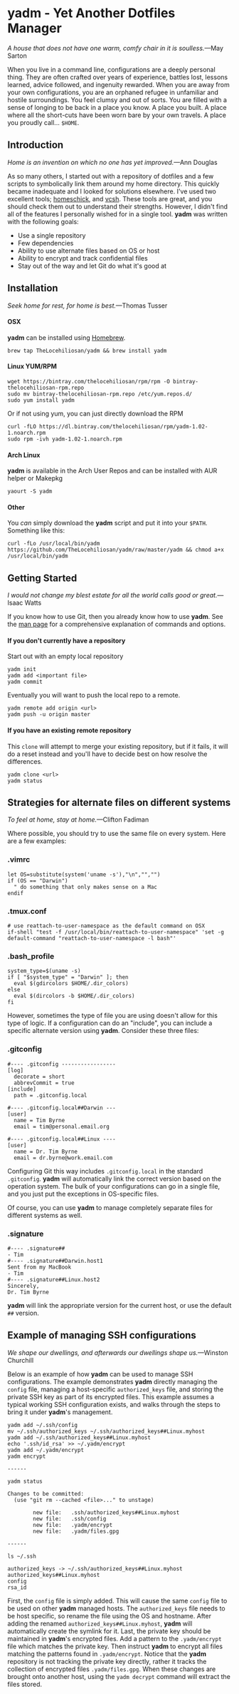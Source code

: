 # yadm - Yet Another Dotfiles Manager
_A house that does not have one warm, comfy chair in it is soulless._—May Sarton

When you live in a command line, configurations are a deeply personal thing. They are often crafted over years of experience, battles lost, lessons learned, advice followed, and ingenuity rewarded. When you are away from your own configurations, you are an orphaned refugee in unfamiliar and hostile surroundings. You feel clumsy and out of sorts. You are filled with a sense of longing to be back in a place you know. A place you built. A place where all the short-cuts have been worn bare by your own travels. A place you proudly call... `$HOME`.

## Introduction
_Home is an invention on which no one has yet improved._—Ann Douglas

As so many others, I started out with a repository of dotfiles and a few scripts to symbolically link them around my home directory. This quickly became inadequate and I looked for solutions elsewhere. I've used two excellent tools; [homeschick](https://github.com/andsens/homeshick), and [vcsh](https://github.com/RichiH/vcsh). These tools are great, and you should check them out to understand their strengths. However, I didn't find all of the features I personally wished for in a single tool. **yadm** was written with the following goals:

  - Use a single repository
  - Few dependencies
  - Ability to use alternate files based on OS or host
  - Ability to encrypt and track confidential files
  - Stay out of the way and let Git do what it's good at

## Installation
_Seek home for rest, for home is best._—Thomas Tusser

#### OSX

**yadm** can be installed using [Homebrew](https://github.com/Homebrew/homebrew).

    brew tap TheLocehiliosan/yadm && brew install yadm

#### Linux YUM/RPM

    wget https://bintray.com/thelocehiliosan/rpm/rpm -O bintray-thelocehiliosan-rpm.repo
    sudo mv bintray-thelocehiliosan-rpm.repo /etc/yum.repos.d/
    sudo yum install yadm

Or if not using yum, you can just directly download the RPM

    curl -fLO https://dl.bintray.com/thelocehiliosan/rpm/yadm-1.02-1.noarch.rpm
    sudo rpm -ivh yadm-1.02-1.noarch.rpm

#### Arch Linux

**yadm** is available in the Arch User Repos and can be installed with AUR helper or Makepkg

    yaourt -S yadm

#### Other

You *can* simply download the **yadm** script and put it into your `$PATH`. Something like this:

    curl -fLo /usr/local/bin/yadm https://github.com/TheLocehiliosan/yadm/raw/master/yadm && chmod a+x /usr/local/bin/yadm

## Getting Started
_I would not change my blest estate for all the world calls good or great._—Isaac Watts

If you know how to use Git, then you already know how to use **yadm**.
See the [man page](yadm.md) for a comprehensive explanation of commands and options.


#### If you don't currently have a repository
Start out with an empty local repository

    yadm init
    yadm add <important file>
    yadm commit

Eventually you will want to push the local repo to a remote.

    yadm remote add origin <url>
    yadm push -u origin master

#### If you have an existing remote repository
This `clone` will attempt to merge your existing repository, but if it fails, it will do a reset instead and you'll have to decide best on how resolve the differences.


    yadm clone <url>
    yadm status

## Strategies for alternate files on different systems
_To feel at home, stay at home._—Clifton Fadiman

Where possible, you should try to use the same file on every system. Here are a few examples:

### .vimrc

    let OS=substitute(system('uname -s'),"\n","","")
    if (OS == "Darwin")
      " do something that only makes sense on a Mac
    endif

### .tmux.conf

    # use reattach-to-user-namespace as the default command on OSX
    if-shell "test -f /usr/local/bin/reattach-to-user-namespace" 'set -g default-command "reattach-to-user-namespace -l bash"'

### .bash_profile

    system_type=$(uname -s)
    if [ "$system_type" = "Darwin" ]; then
      eval $(gdircolors $HOME/.dir_colors)
    else
      eval $(dircolors -b $HOME/.dir_colors)
    fi

However, sometimes the type of file you are using doesn't allow for this type of logic. If a configuration can do an "include", you can include a specific alternate version using **yadm**. Consider these three files:

### .gitconfig

    #---- .gitconfig -----------------
    [log]
      decorate = short
      abbrevCommit = true
    [include]
      path = .gitconfig.local

    #---- .gitconfig.local##Darwin ---
    [user]
      name = Tim Byrne
      email = tim@personal.email.org

    #---- .gitconfig.local##Linux ----
    [user]
      name = Dr. Tim Byrne
      email = dr.byrne@work.email.com

Configuring Git this way includes `.gitconfig.local` in the standard `.gitconfig`. **yadm** will automatically link the correct version based on the operation system. The bulk of your configurations can go in a single file, and you just put the exceptions in OS-specific files.

Of course, you can use **yadm** to manage completely separate files for different systems as well.

### .signature

    #---- .signature##
    - Tim
    #---- .signature##Darwin.host1
    Sent from my MacBook
    - Tim
    #---- .signature##Linux.host2
    Sincerely,
    Dr. Tim Byrne

**yadm** will link the appropriate version for the current host, or use the default `##` version.

## Example of managing SSH configurations
_We shape our dwellings, and afterwards our dwellings shape us._—Winston Churchill

Below is an example of how **yadm** can be used to manage SSH configurations. The example demonstrates **yadm** directly managing the `config` file, managing a host-specific `authorized_keys` file, and storing the private SSH key as part of its encrypted files. This example assumes a typical working SSH configuration exists, and walks through the steps to bring it under **yadm**'s management.

    yadm add ~/.ssh/config
    mv ~/.ssh/authorized_keys ~/.ssh/authorized_keys##Linux.myhost
    yadm add ~/.ssh/authorized_keys##Linux.myhost
    echo '.ssh/id_rsa' >> ~/.yadm/encrypt
    yadm add ~/.yadm/encrypt
    yadm encrypt

    ------

    yadm status

    Changes to be committed:
      (use "git rm --cached <file>..." to unstage)

            new file:   .ssh/authorized_keys##Linux.myhost
            new file:   .ssh/config
            new file:   .yadm/encrypt
            new file:   .yadm/files.gpg

    ------

    ls ~/.ssh

    authorized_keys -> ~/.ssh/authorized_keys##Linux.myhost
    authorized_keys##Linux.myhost
    config
    rsa_id


First, the `config` file is simply added. This will cause the same `config` file to be used on other **yadm** managed hosts. The `authorized_keys` file needs to be host specific, so rename the file using the OS and hostname. After adding the renamed `authorized_keys##Linux.myhost`, **yadm** will automatically create the symlink for it. Last, the private key should be maintained in **yadm**'s encrypted files. Add a pattern to the `.yadm/encrypt` file which matches the private key. Then instruct **yadm** to encrypt all files matching the patterns found in `.yadm/encrypt`. Notice that the **yadm** repository is not tracking the private key directly, rather it tracks the collection of encrypted files `.yadm/files.gpg`. When these changes are brought onto another host, using the `yadm decrypt` command will extract the files stored.

<!-- vim: set spell lbr : -->
